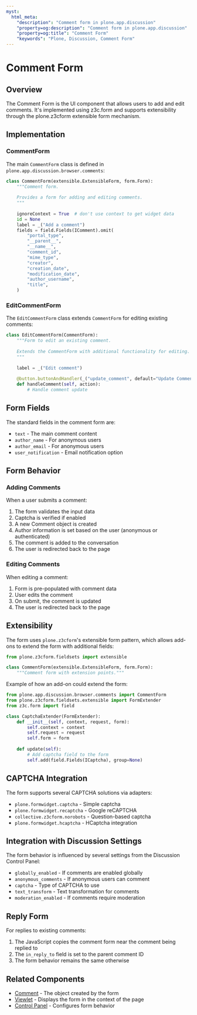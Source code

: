 ```yaml
---
myst:
  html_meta:
    "description": "Comment form in plone.app.discussion"
    "property=og:description": "Comment form in plone.app.discussion"
    "property=og:title": "Comment Form"
    "keywords": "Plone, Discussion, Comment Form"
---
```


# Comment Form

## Overview

The Comment Form is the UI component that allows users to add and edit comments. It's implemented using z3c.form and supports extensibility through the plone.z3cform extensible form mechanism.

## Implementation

### CommentForm

The main `CommentForm` class is defined in `plone.app.discussion.browser.comments`:

```python
class CommentForm(extensible.ExtensibleForm, form.Form):
    """Comment form.
    
    Provides a form for adding and editing comments.
    """
    
    ignoreContext = True  # don't use context to get widget data
    id = None
    label = _("Add a comment")
    fields = field.Fields(IComment).omit(
        "portal_type",
        "__parent__",
        "__name__",
        "comment_id",
        "mime_type",
        "creator",
        "creation_date",
        "modification_date",
        "author_username",
        "title",
    )
```

### EditCommentForm

The `EditCommentForm` class extends `CommentForm` for editing existing comments:

```python
class EditCommentForm(CommentForm):
    """Form to edit an existing comment.
    
    Extends the CommentForm with additional functionality for editing.
    """
    
    label = _("Edit comment")
    
    @button.buttonAndHandler(_("update_comment", default="Update Comment"), name="comment")
    def handleComment(self, action):
        # Handle comment update
```

## Form Fields

The standard fields in the comment form are:

- `text` - The main comment content
- `author_name` - For anonymous users
- `author_email` - For anonymous users
- `user_notification` - Email notification option

## Form Behavior

### Adding Comments

When a user submits a comment:

1. The form validates the input data
2. Captcha is verified if enabled
3. A new Comment object is created
4. Author information is set based on the user (anonymous or authenticated)
5. The comment is added to the conversation
6. The user is redirected back to the page

### Editing Comments

When editing a comment:

1. Form is pre-populated with comment data
2. User edits the comment
3. On submit, the comment is updated
4. The user is redirected back to the page

## Extensibility

The form uses `plone.z3cform`'s extensible form pattern, which allows add-ons to extend the form with additional fields:

```python
from plone.z3cform.fieldsets import extensible

class CommentForm(extensible.ExtensibleForm, form.Form):
    """Comment form with extension points."""
```

Example of how an add-on could extend the form:

```python
from plone.app.discussion.browser.comments import CommentForm
from plone.z3cform.fieldsets.extensible import FormExtender
from z3c.form import field

class CaptchaExtender(FormExtender):
    def __init__(self, context, request, form):
        self.context = context
        self.request = request
        self.form = form
    
    def update(self):
        # Add captcha field to the form
        self.add(field.Fields(ICaptcha), group=None)
```

## CAPTCHA Integration

The form supports several CAPTCHA solutions via adapters:

- `plone.formwidget.captcha` - Simple captcha
- `plone.formwidget.recaptcha` - Google reCAPTCHA
- `collective.z3cform.norobots` - Question-based captcha
- `plone.formwidget.hcaptcha` - HCaptcha integration

## Integration with Discussion Settings

The form behavior is influenced by several settings from the Discussion Control Panel:

- `globally_enabled` - If comments are enabled globally
- `anonymous_comments` - If anonymous users can comment
- `captcha` - Type of CAPTCHA to use
- `text_transform` - Text transformation for comments
- `moderation_enabled` - If comments require moderation

## Reply Form

For replies to existing comments:

1. The JavaScript copies the comment form near the comment being replied to
2. The `in_reply_to` field is set to the parent comment ID
3. The form behavior remains the same otherwise

## Related Components

- [Comment](./comment.md) - The object created by the form
- [Viewlet](./viewlet.md) - Displays the form in the context of the page
- [Control Panel](./controlpanel.md) - Configures form behavior
